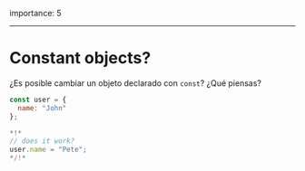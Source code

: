 importance: 5

---

# Constant objects?

¿Es posible cambiar un objeto declarado con `const`? ¿Qué piensas?

```js
const user = {
  name: "John"
};

*!*
// does it work?
user.name = "Pete";
*/!*
```

